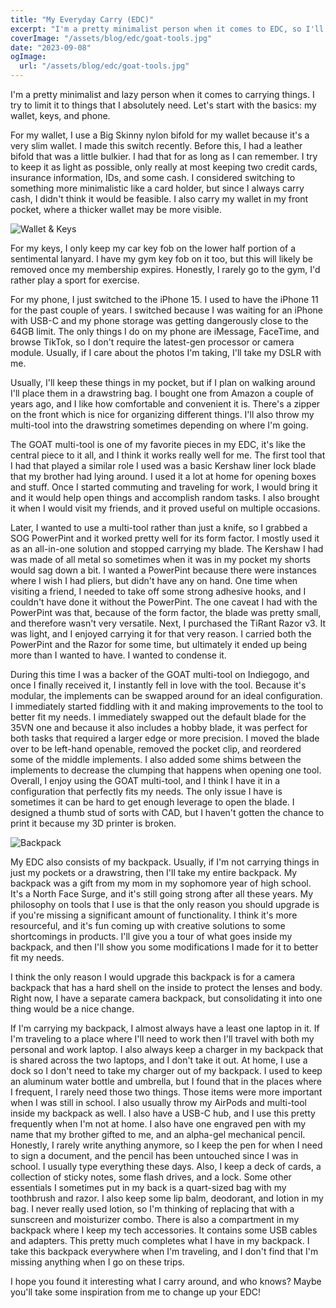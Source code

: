 ```yaml
---
title: "My Everyday Carry (EDC)"
excerpt: "I'm a pretty minimalist person when it comes to EDC, so I'll walk you through some of the things I carry and why I chose to carry them."
coverImage: "/assets/blog/edc/goat-tools.jpg"
date: "2023-09-08"
ogImage:
  url: "/assets/blog/edc/goat-tools.jpg"
---
```


I'm a pretty minimalist and lazy person when it comes to carrying things. I try to limit it to things that I absolutely need. Let's start with the basics: my wallet, keys, and phone.

For my wallet, I use a Big Skinny nylon bifold for my wallet because it's a very slim wallet. I made this switch recently. Before this, I had a leather bifold that was a little bulkier. I had that for as long as I can remember. I try to keep it as light as possible, only really at most keeping two credit cards, insurance information, IDs, and some cash. I considered switching to something more minimalistic like a card holder, but since I always carry cash, I didn't think it would be feasible. I also carry my wallet in my front pocket, where a thicker wallet may be more visible.

![Wallet & Keys](/assets/blog/edc/wallet-keys.jpg)

For my keys, I only keep my car key fob on the lower half portion of a sentimental lanyard. I have my gym key fob on it too, but this will likely be removed once my membership expires. Honestly, I rarely go to the gym, I'd rather play a sport for exercise.

For my phone, I just switched to the iPhone 15. I used to have the iPhone 11 for the past couple of years. I switched because I was waiting for an iPhone with USB-C and my phone storage was getting dangerously close to the 64GB limit. The only things I do on my phone are iMessage, FaceTime, and browse TikTok, so I don't require the latest-gen processor or camera module. Usually, if I care about the photos I'm taking, I'll take my DSLR with me.

Usually, I'll keep these things in my pocket, but if I plan on walking around I'll place them in a drawstring bag. I bought one from Amazon a couple of years ago, and I like how comfortable and convenient it is. There's a zipper on the front which is nice for organizing different things. I'll also throw my multi-tool into the drawstring sometimes depending on where I'm going.

The GOAT multi-tool is one of my favorite pieces in my EDC, it's like the central piece to it all, and I think it works really well for me. The first tool that I had that played a similar role I used was a basic Kershaw liner lock blade that my brother had lying around. I used it a lot at home for opening boxes and stuff. Once I started commuting and traveling for work, I would bring it and it would help open things and accomplish random tasks. I also brought it when I would visit my friends, and it proved useful on multiple occasions.

Later, I wanted to use a multi-tool rather than just a knife, so I grabbed a SOG PowerPint and it worked pretty well for its form factor. I mostly used it as an all-in-one solution and stopped carrying my blade. The Kershaw I had was made of all metal so sometimes when it was in my pocket my shorts would sag down a bit. I wanted a PowerPint because there were instances where I wish I had pliers, but didn't have any on hand. One time when visiting a friend, I needed to take off some strong adhesive hooks, and I couldn't have done it without the PowerPint. The one caveat I had with the PowerPint was that, because of the form factor, the blade was pretty small, and therefore wasn't very versatile. Next, I purchased the TiRant Razor v3. It was light, and I enjoyed carrying it for that very reason. I carried both the PowerPint and the Razor for some time, but ultimately it ended up being more than I wanted to have. I wanted to condense it.

During this time I was a backer of the GOAT multi-tool on Indiegogo, and once I finally received it, I instantly fell in love with the tool. Because it's modular, the implements can be swapped around for an ideal configuration. I immediately started fiddling with it and making improvements to the tool to better fit my needs. I immediately swapped out the default blade for the 35VN one and because it also includes a hobby blade, it was perfect for both tasks that required a larger edge or more precision. I moved the blade over to be left-hand openable, removed the pocket clip, and reordered some of the middle implements. I also added some shims between the implements to decrease the clumping that happens when opening one tool. Overall, I enjoy using the GOAT multi-tool, and I think I have it in a configuration that perfectly fits my needs. The only issue I have is sometimes it can be hard to get enough leverage to open the blade. I designed a thumb stud of sorts with CAD, but I haven't gotten the chance to print it because my 3D printer is broken.

![Backpack](/assets/blog/edc/backpack.jpg)

My EDC also consists of my backpack. Usually, if I'm not carrying things in just my pockets or a drawstring, then I'll take my entire backpack. My backpack was a gift from my mom in my sophomore year of high school. It's a North Face Surge, and it's still going strong after all these years. My philosophy on tools that I use is that the only reason you should upgrade is if you're missing a significant amount of functionality. I think it's more resourceful, and it's fun coming up with creative solutions to some shortcomings in products. I'll give you a tour of what goes inside my backpack, and then I'll show you some modifications I made for it to better fit my needs.

I think the only reason I would upgrade this backpack is for a camera backpack that has a hard shell on the inside to protect the lenses and body. Right now, I have a separate camera backpack, but consolidating it into one thing would be a nice change.

If I'm carrying my backpack, I almost always have a least one laptop in it. If I'm traveling to a place where I'll need to work then I'll travel with both my personal and work laptop. I also always keep a charger in my backpack that is shared across the two laptops, and I don't take it out. At home, I use a dock so I don't need to take my charger out of my backpack. I used to keep an aluminum water bottle and umbrella, but I found that in the places where I frequent, I rarely need those two things. Those items were more important when I was still in school. I also usually throw my AirPods and multi-tool inside my backpack as well. I also have a USB-C hub, and I use this pretty frequently when I'm not at home. I also have one engraved pen with my name that my brother gifted to me, and an alpha-gel mechanical pencil. Honestly, I rarely write anything anymore, so I keep the pen for when I need to sign a document, and the pencil has been untouched since I was in school. I usually type everything these days. Also, I keep a deck of cards, a collection of sticky notes, some flash drives, and a lock. Some other essentials I sometimes put in my back is a quart-sized bag with my toothbrush and razor. I also keep some lip balm, deodorant, and lotion in my bag. I never really used lotion, so I'm thinking of replacing that with a sunscreen and moisturizer combo. There is also a compartment in my backpack where I keep my tech accessories. It contains some USB cables and adapters. This pretty much completes what I have in my backpack. I take this backpack everywhere when I'm traveling, and I don't find that I'm missing anything when I go on these trips.

I hope you found it interesting what I carry around, and who knows? Maybe you'll take some inspiration from me to change up your EDC!
